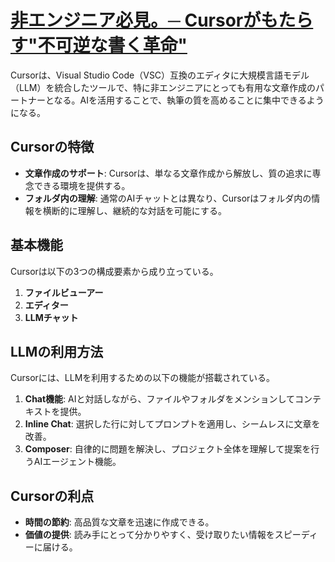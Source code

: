 # [非エンジニア必見。─ Cursorがもたらす"不可逆な書く革命"](https://note.com/shuzon__/n/n0e898b500e9a)

Cursorは、Visual Studio Code（VSC）互換のエディタに大規模言語モデル（LLM）を統合したツールで、特に非エンジニアにとっても有用な文章作成のパートナーとなる。AIを活用することで、執筆の質を高めることに集中できるようになる。

## Cursorの特徴

- **文章作成のサポート**: Cursorは、単なる文章作成から解放し、質の追求に専念できる環境を提供する。
- **フォルダ内の理解**: 通常のAIチャットとは異なり、Cursorはフォルダ内の情報を横断的に理解し、継続的な対話を可能にする。

## 基本機能

Cursorは以下の3つの構成要素から成り立っている。

1. **ファイルビューアー**
2. **エディター**
3. **LLMチャット**

## LLMの利用方法

Cursorには、LLMを利用するための以下の機能が搭載されている。

1. **Chat機能**: AIと対話しながら、ファイルやフォルダをメンションしてコンテキストを提供。
2. **Inline Chat**: 選択した行に対してプロンプトを適用し、シームレスに文章を改善。
3. **Composer**: 自律的に問題を解決し、プロジェクト全体を理解して提案を行うAIエージェント機能。

## Cursorの利点

- **時間の節約**: 高品質な文章を迅速に作成できる。
- **価値の提供**: 読み手にとって分かりやすく、受け取りたい情報をスピーディーに届ける。

